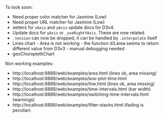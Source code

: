 To look soon:

- Need proper color matcher for Jasmine (Low)
- Need proper URL matcher for Jasmine (Low)
- setters for `xAxis` and `yAxis` update docs for D3v4. 
- Update docs for `yAxis` or `_useRightYAxis`. These are now related.
- `.tension` can now be dropped, it can be handled by `.interpolate` itself
- Lines chart - Area is not working - the function d3.area seems to return different
  value from D3v3 - manual debugging needed
- geoChoroplethChart

Non working examples:

- http://localhost:8888/web/examples/area.html (lines ok, area missing)
- http://localhost:8888/web/examples/box-plot-time.html
- http://localhost:8888/web/examples/line.html (lines ok, area missing)
- http://localhost:8888/web/examples/time-intervals.html (bar width)
- http://localhost:8888/web/examples/switching-time-intervals.html (warnings)
- http://localhost:8888/web/examples/filter-stacks.html (fading is peculiar)